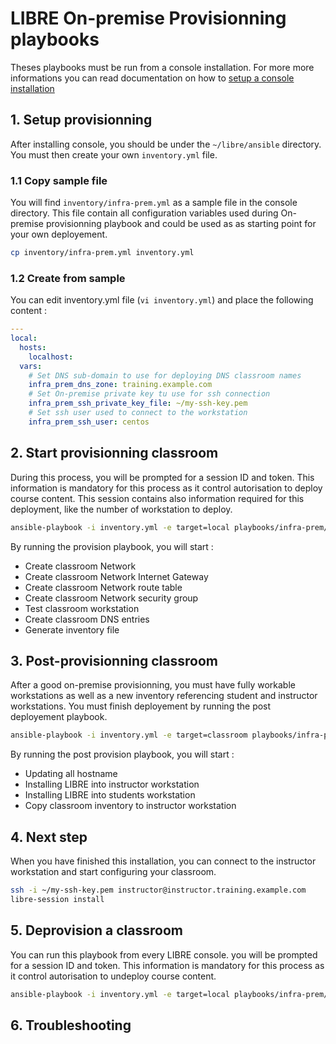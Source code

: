 # LIBRE On-premise Provisionning playbooks

Theses playbooks must be run from a console installation. For more more informations
you can read documentation on how to [setup a console installation](../../../install-console.md) 


## 1. Setup provisionning

After installing console, you should be under the `~/libre/ansible` directory. You must
then create your own `inventory.yml` file.

### 1.1 Copy sample file

You will find `inventory/infra-prem.yml` as a sample file in the console directory.
This file contain all configuration variables used during On-premise provisionning playbook and
could be used as as starting point for your own deployement. 

```bash
cp inventory/infra-prem.yml inventory.yml
```

### 1.2 Create from sample

You can edit inventory.yml file (`vi inventory.yml`) and place the following content :

```yaml
---
local:
  hosts:
    localhost:
  vars:
    # Set DNS sub-domain to use for deploying DNS classroom names
    infra_prem_dns_zone: training.example.com
    # Set On-premise private key tu use for ssh connection
    infra_prem_ssh_private_key_file: ~/my-ssh-key.pem
    # Set ssh user used to connect to the workstation
    infra_prem_ssh_user: centos
```

## 2. Start provisionning classroom

During this process, you will be prompted for a session ID and token. This information is mandatory
for this process as it control autorisation to deploy course content. This session contains also 
information required for this deployment, like the number of workstation to deploy.

```bash
ansible-playbook -i inventory.yml -e target=local playbooks/infra-prem/provision.yml
```

By running the provision playbook, you will start :
- Create classroom Network
- Create classroom Network Internet Gateway 
- Create classroom Network route table 
- Create classroom Network security group
- Test classroom workstation
- Create classroom DNS entries
- Generate inventory file

## 3. Post-provisionning classroom

After a good on-premise provisionning, you must have fully workable workstations as well as
a new inventory referencing student and instructor workstations. You must finish deployement
by running the post deployement playbook.

```bash
ansible-playbook -i inventory.yml -e target=classroom playbooks/infra-prem/provision-post.yml
```

By running the post provision playbook, you will start :
- Updating all hostname
- Installing LIBRE into instructor workstation
- Installing LIBRE into students workstation
- Copy classroom inventory to instructor workstation

## 4. Next step

When you have finished this installation, you can connect to the instructor workstation 
and start configuring your classroom.

```bash
ssh -i ~/my-ssh-key.pem instructor@instructor.training.example.com
libre-session install
```

## 5. Deprovision a classroom

You can run this playbook from every LIBRE console. you will be prompted for a session ID and token. 
This information is mandatory for this process as it control autorisation to undeploy course content. 

```bash
ansible-playbook -i inventory.yml -e target=local playbooks/infra-prem/deprovision.yml
```

## 6. Troubleshooting


